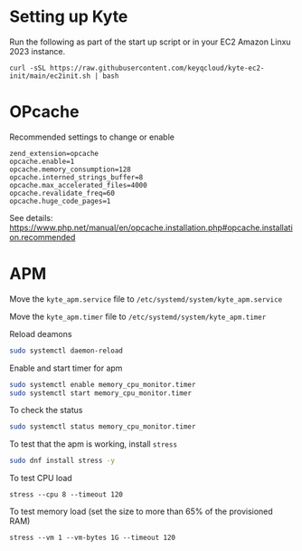 # Setting up Kyte
Run the following as part of the start up script or in your EC2 Amazon Linxu 2023 instance.

`curl -sSL https://raw.githubusercontent.com/keyqcloud/kyte-ec2-init/main/ec2init.sh | bash`

# OPcache

Recommended settings to change or enable

```
zend_extension=opcache
opcache.enable=1
opcache.memory_consumption=128
opcache.interned_strings_buffer=8
opcache.max_accelerated_files=4000
opcache.revalidate_freq=60
opcache.huge_code_pages=1
```

See details:
https://www.php.net/manual/en/opcache.installation.php#opcache.installation.recommended

# APM

Move the `kyte_apm.service` file to `/etc/systemd/system/kyte_apm.service`

Move the `kyte_apm.timer` file to `/etc/systemd/system/kyte_apm.timer`

Reload deamons
```bash
sudo systemctl daemon-reload
```

Enable and start timer for apm
```bash
sudo systemctl enable memory_cpu_monitor.timer
sudo systemctl start memory_cpu_monitor.timer
```

To check the status
```bash
sudo systemctl status memory_cpu_monitor.timer
```

To test that the apm is working, install `stress`
```bash
sudo dnf install stress -y
```

To test CPU load
```
stress --cpu 8 --timeout 120
```

To test memory load (set the size to more than 65% of the provisioned RAM)
```
stress --vm 1 --vm-bytes 1G --timeout 120
```
